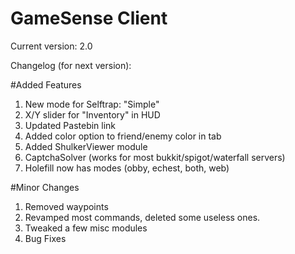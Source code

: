 # GameSense Client

Current version: 2.0

Changelog (for next version):

#Added Features
1) New mode for Selftrap: "Simple"
2) X/Y slider for "Inventory" in HUD
3) Updated Pastebin link
4) Added color option to friend/enemy color in tab
5) Added ShulkerViewer module
6) CaptchaSolver (works for most bukkit/spigot/waterfall servers)
7) Holefill now has modes (obby, echest, both, web)

#Minor Changes
1) Removed waypoints
2) Revamped most commands, deleted some useless ones.
3) Tweaked a few misc modules
4) Bug Fixes
